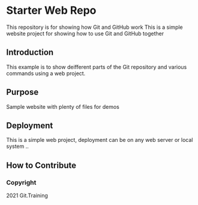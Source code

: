 # Starter Web Repo

This repository is for showing how Git and GitHub work
This is a simple website project for showing how to use Git and GitHub together

## Introduction

This example is to show deifferent parts of the Git repository and various commands using a web project.

## Purpose

Sample website with plenty of files for demos

## Deployment

This is a simple web project, deployment can be on any web server or local system
..
## How to Contribute

### Copyright

2021 Git.Training